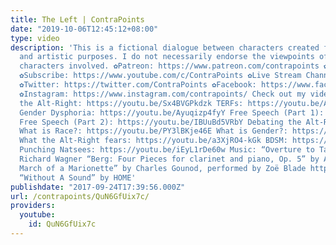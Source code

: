 ```yaml
---
title: The Left | ContraPoints
date: "2019-10-06T12:45:12+08:00"
type: video
description: 'This is a fictional dialogue between characters created for philosophical
  and artistic purposes. I do not necessarily endorse the viewpoints of any of the
  characters involved. ✿Patreon: https://www.patreon.com/contrapoints ✿Donate: https://paypal.me/contrapoints
  ✿Subscribe: https://www.youtube.com/c/ContraPoints ✿Live Stream Channel: https://www.youtube.com/c/ContraPointsLive
  ✿Twitter: https://twitter.com/ContraPoints ✿Facebook: https://www.facebook.com/ContraPoints/
  ✿Instagram: https://www.instagram.com/contrapoints/ Check out my videos about: Decrypting
  the Alt-Right: https://youtu.be/Sx4BVGPkdzk TERFs: https://youtu.be/AQPWI7cEJGs
  Gender Dysphoria: https://youtu.be/Ayuqizp4fyY Free Speech (Part 1): https://youtu.be/4Z2uzEM0ugY
  Free Speech (Part 2): https://youtu.be/IBUuBd5VRbY Debating the Alt-Right: https://youtu.be/zPa1wikTd5c
  What is Race?: https://youtu.be/PY3lBKje46E What is Gender?: https://youtu.be/b_uEXzqW43c
  What the Alt-Right fears: https://youtu.be/a3XjRO4-kGk BDSM: https://youtu.be/T58pd_D_xYo
  Punching Natsees: https://youtu.be/iEyL1rDe60w Music: “Overture to Tannhäuser” by
  Richard Wagner “Berg: Four Pieces for clarinet and piano, Op. 5” by Alban Berg “Funeral
  March of a Marionette” by Charles Gounod, performed by Zoë Blade https://zoeblade.bandcamp.com/
  “Without A Sound” by HOME'
publishdate: "2017-09-24T17:39:56.000Z"
url: /contrapoints/QuN6GfUix7c/
providers:
  youtube:
    id: QuN6GfUix7c
---
```

